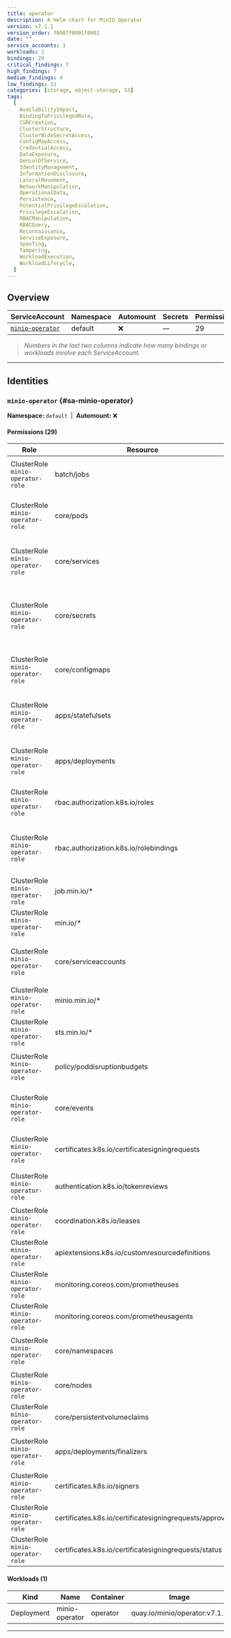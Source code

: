 ```yaml
---
title: operator
description: A Helm chart for MinIO Operator
version: v7.1.1
version_order: f0007f0001f0001
date: ""
service_accounts: 1
workloads: 1
bindings: 29
critical_findings: 7
high_findings: 7
medium_findings: 4
low_findings: 11
categories: [storage, object-storage, S3]
tags:
  [
    AvailabilityImpact,
    BindingToPrivilegedRole,
    CSRCreation,
    ClusterStructure,
    ClusterWideSecretAccess,
    ConfigMapAccess,
    CredentialAccess,
    DataExposure,
    DenialOfService,
    IdentityManagement,
    InformationDisclosure,
    LateralMovement,
    NetworkManipulation,
    OperationalData,
    Persistence,
    PotentialPrivilegeEscalation,
    PrivilegeEscalation,
    RBACManipulation,
    RBACQuery,
    Reconnaissance,
    ServiceExposure,
    Spoofing,
    Tampering,
    WorkloadExecution,
    WorkloadLifecycle,
  ]
---
```


## Overview

| ServiceAccount                         | Namespace | Automount | Secrets | Permissions | Workloads |
| -------------------------------------- | --------- | --------- | ------- | ----------- | --------- |
| [`minio-operator`](#sa-minio-operator) | default   | ❌        | —       | 29          | 1         |

> _Numbers in the last two columns indicate how many bindings or workloads involve each ServiceAccount._

---

## Identities

### `minio-operator` {#sa-minio-operator}

**Namespace:** `default` &nbsp;|&nbsp; **Automount:** ❌

#### Permissions (29)

| Role                              | Resource                                                | Verbs                                                                    | Risk                  | Tags                                                                                                                                |
| --------------------------------- | ------------------------------------------------------- | ------------------------------------------------------------------------ | --------------------- | ----------------------------------------------------------------------------------------------------------------------------------- |
| ClusterRole `minio-operator-role` | batch/jobs                                              | create · delete · get · list · patch · update · watch                    | {{< risk Critical >}} | {{< tag "WorkloadLifecycle" >}} {{< tag "PrivilegeEscalation" >}} {{< tag "Tampering" >}}                                           |
| ClusterRole `minio-operator-role` | core/pods                                               | create · delete · deletecollection · get · list · patch · update · watch | {{< risk Critical >}} | {{< tag "WorkloadExecution" >}} {{< tag "PrivilegeEscalation" >}} {{< tag "LateralMovement" >}} {{< tag "Persistence" >}}           |
| ClusterRole `minio-operator-role` | core/services                                           | create · delete · deletecollection · get · list · patch · update · watch | {{< risk Critical >}} | {{< tag "NetworkManipulation" >}} {{< tag "ServiceExposure" >}} {{< tag "DenialOfService" >}} {{< tag "Tampering" >}}               |
| ClusterRole `minio-operator-role` | core/secrets                                            | create · delete · deletecollection · get · list · update · watch         | {{< risk Critical >}} | {{< tag "ClusterWideSecretAccess" >}} {{< tag "CredentialAccess" >}} {{< tag "DataExposure" >}} {{< tag "InformationDisclosure" >}} |
| ClusterRole `minio-operator-role` | core/configmaps                                         | create · delete · deletecollection · get · list · patch · update · watch | {{< risk Critical >}} | {{< tag "Tampering" >}} {{< tag "ConfigMapAccess" >}} {{< tag "PotentialPrivilegeEscalation" >}}                                    |
| ClusterRole `minio-operator-role` | apps/statefulsets                                       | create · delete · get · list · patch · update · watch                    | {{< risk Critical >}} | {{< tag "WorkloadLifecycle" >}} {{< tag "PrivilegeEscalation" >}} {{< tag "Persistence" >}} {{< tag "Tampering" >}}                 |
| ClusterRole `minio-operator-role` | apps/deployments                                        | create · delete · get · list · patch · update · watch                    | {{< risk Critical >}} | {{< tag "WorkloadLifecycle" >}} {{< tag "PrivilegeEscalation" >}} {{< tag "Persistence" >}} {{< tag "Tampering" >}}                 |
| ClusterRole `minio-operator-role` | rbac.authorization.k8s.io/roles                         | create · delete · get · list · patch · update · watch                    | {{< risk High >}}     | {{< tag "RBACManipulation" >}} {{< tag "PrivilegeEscalation" >}}                                                                    |
| ClusterRole `minio-operator-role` | rbac.authorization.k8s.io/rolebindings                  | create · delete · get · list · patch · update · watch                    | {{< risk High >}}     | {{< tag "RBACManipulation" >}} {{< tag "PrivilegeEscalation" >}} {{< tag "BindingToPrivilegedRole" >}}                              |
| ClusterRole `minio-operator-role` | job.min.io/\*                                           | \*                                                                       | {{< risk High >}}     |                                                                                                                                     |
| ClusterRole `minio-operator-role` | min.io/\*                                               | \*                                                                       | {{< risk High >}}     |                                                                                                                                     |
| ClusterRole `minio-operator-role` | core/serviceaccounts                                    | create · delete · get · list · patch · update · watch                    | {{< risk High >}}     | {{< tag "IdentityManagement" >}} {{< tag "PotentialPrivilegeEscalation" >}} {{< tag "Tampering" >}}                                 |
| ClusterRole `minio-operator-role` | minio.min.io/\*                                         | \*                                                                       | {{< risk High >}}     |                                                                                                                                     |
| ClusterRole `minio-operator-role` | sts.min.io/\*                                           | \*                                                                       | {{< risk High >}}     |                                                                                                                                     |
| ClusterRole `minio-operator-role` | policy/poddisruptionbudgets                             | create · delete · deletecollection · get · list · patch · update         | {{< risk Medium >}}   | {{< tag "DenialOfService" >}} {{< tag "AvailabilityImpact" >}} {{< tag "Tampering" >}}                                              |
| ClusterRole `minio-operator-role` | core/events                                             | create · delete · deletecollection · get · list · patch · update · watch | {{< risk Medium >}}   | {{< tag "InformationDisclosure" >}} {{< tag "Reconnaissance" >}} {{< tag "OperationalData" >}}                                      |
| ClusterRole `minio-operator-role` | certificates.k8s.io/certificatesigningrequests          | create · delete · get · list · update                                    | {{< risk Medium >}}   | {{< tag "CSRCreation" >}} {{< tag "PotentialPrivilegeEscalation" >}} {{< tag "Spoofing" >}}                                         |
| ClusterRole `minio-operator-role` | authentication.k8s.io/tokenreviews                      | create                                                                   | {{< risk Medium >}}   | {{< tag "InformationDisclosure" >}} {{< tag "CredentialAccess" >}} {{< tag "RBACQuery" >}}                                          |
| ClusterRole `minio-operator-role` | coordination.k8s.io/leases                              | create · get · update                                                    | {{< risk Low >}}      |                                                                                                                                     |
| ClusterRole `minio-operator-role` | apiextensions.k8s.io/customresourcedefinitions          | get · update                                                             | {{< risk Low >}}      |                                                                                                                                     |
| ClusterRole `minio-operator-role` | monitoring.coreos.com/prometheuses                      | get · list · update                                                      | {{< risk Low >}}      |                                                                                                                                     |
| ClusterRole `minio-operator-role` | monitoring.coreos.com/prometheusagents                  | get · list · update                                                      | {{< risk Low >}}      |                                                                                                                                     |
| ClusterRole `minio-operator-role` | core/namespaces                                         | create · get · list · watch                                              | {{< risk Low >}}      | {{< tag "InformationDisclosure" >}} {{< tag "Reconnaissance" >}} {{< tag "ClusterStructure" >}}                                     |
| ClusterRole `minio-operator-role` | core/nodes                                              | create · get · list · watch                                              | {{< risk Low >}}      |                                                                                                                                     |
| ClusterRole `minio-operator-role` | core/persistentvolumeclaims                             | get · list · update                                                      | {{< risk Low >}}      |                                                                                                                                     |
| ClusterRole `minio-operator-role` | apps/deployments/finalizers                             | create · delete · get · list · patch · update · watch                    | {{< risk Low >}}      |                                                                                                                                     |
| ClusterRole `minio-operator-role` | certificates.k8s.io/signers                             | approve · sign                                                           | {{< risk Low >}}      |                                                                                                                                     |
| ClusterRole `minio-operator-role` | certificates.k8s.io/certificatesigningrequests/approval | create · delete · get · list · update                                    | {{< risk Low >}}      |                                                                                                                                     |
| ClusterRole `minio-operator-role` | certificates.k8s.io/certificatesigningrequests/status   | create · delete · get · list · update                                    | {{< risk Low >}}      |                                                                                                                                     |

#### Workloads (1)

| Kind       | Name           | Container | Image                         |
| ---------- | -------------- | --------- | ----------------------------- |
| Deployment | minio-operator | operator  | quay.io/minio/operator:v7.1.1 |

---
